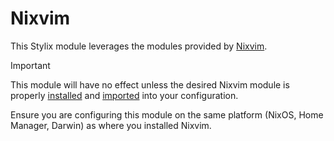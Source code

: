 # Nixvim

This Stylix module leverages the modules provided by
[Nixvim](https://github.com/nix-community/nixvim).

> [!IMPORTANT]
> This module will have no effect unless the desired Nixvim module is properly
> [installed](https://github.com/nix-community/nixvim?tab=readme-ov-file#installation)
> and
> [imported](https://github.com/nix-community/nixvim?tab=readme-ov-file#usage)
> into your configuration.
>
> Ensure you are configuring this module on the same platform (NixOS, Home
> Manager, Darwin) as where you installed Nixvim.
